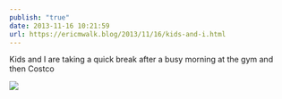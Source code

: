 ```yaml
---
publish: "true"
date: 2013-11-16 10:21:59
url: https://ericmwalk.blog/2013/11/16/kids-and-i.html
---
```


Kids and I are taking a quick break after a busy morning at the gym and then Costco

![](https://ericmwalk.blog/uploads/2022/29ecacab5f.jpg)